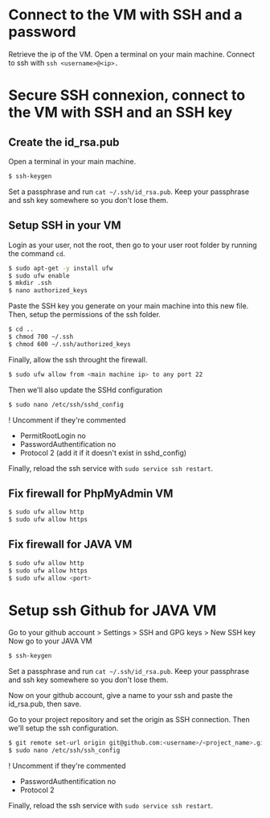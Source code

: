 
# Connect to the VM with SSH and a password

Retrieve the ip of the VM.
Open a terminal on your main machine.
Connect to ssh with `ssh <username>@<ip>.`

# Secure SSH connexion, connect to the VM with SSH and an SSH key

## Create the id_rsa.pub

Open a terminal in your main machine.

```bash
$ ssh-keygen
```

Set a passphrase and run `cat ~/.ssh/id_rsa.pub`.
Keep your passphrase and ssh key somewhere so you don't lose them.

## Setup SSH in your VM

Login as your user, not the root, then go to your user root folder by running the command `cd`.

```bash
$ sudo apt-get -y install ufw
$ sudo ufw enable
$ mkdir .ssh
$ nano authorized_keys
```

Paste the SSH key you generate on your main machine into this new file.
Then, setup the permissions of the ssh folder.

```bash
$ cd ..
$ chmod 700 ~/.ssh
$ chmod 600 ~/.ssh/authorized_keys
```

Finally, allow the ssh throught the firewall.

```bash
$ sudo ufw allow from <main machine ip> to any port 22
```

Then we'll also update the SSHd configuration

```bash
$ sudo nano /etc/ssh/sshd_config
```

! Uncomment if they're commented
- PermitRootLogin no
- PasswordAuthentification no
- Protocol 2 (add it if it doesn't exist in sshd_config)

Finally, reload the ssh service with `sudo service ssh restart`.

## Fix firewall for PhpMyAdmin VM

```bash
$ sudo ufw allow http
$ sudo ufw allow https
```

## Fix firewall for JAVA VM

```bash
$ sudo ufw allow http
$ sudo ufw allow https
$ sudo ufw allow <port>
```

# Setup ssh Github for JAVA VM

Go to your github account > Settings > SSH and GPG keys > New SSH key
Now go to your JAVA VM

```bash
$ ssh-keygen
```

Set a passphrase and run `cat ~/.ssh/id_rsa.pub`.
Keep your passphrase and ssh key somewhere so you don't lose them.

Now on your github account, give a name to your ssh and paste the id_rsa.pub, then save.

Go to your project repository and set the origin as SSH connection.
Then we'll setup the ssh configuration.

```bash
$ git remote set-url origin git@github.com:<username>/<project_name>.git
$ sudo nano /etc/ssh/ssh_config
```

! Uncomment if they're commented
- PasswordAuthentification no
- Protocol 2

Finally, reload the ssh service with `sudo service ssh restart`.
